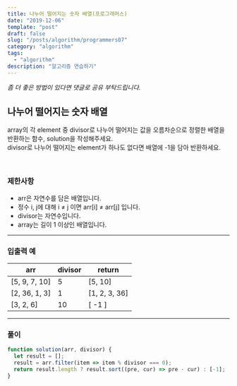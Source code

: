 ```yaml
---
title: 나누어 떨어지는 숫자 배열(프로그래머스)
date: "2019-12-06"
template: "post"
draft: false
slug: "/posts/algorithm/programmers07"
category: "algorithm"
tags:
  - "algorithm"
description: "알고리즘 연습하기"
---
```

<span class="notice">
  <em>좀 더 좋은 방법이 있다면 댓글로 공유 부탁드립니다.</em>
</span>

## 나누어 떨어지는 숫자 배열
array의 각 element 중 divisor로 나누어 떨어지는 값을 오름차순으로 정렬한 배열을 반환하는 함수, solution을 작성해주세요.<br>
divisor로 나누어 떨어지는 element가 하나도 없다면 배열에 -1을 담아 반환하세요.

<br>

### 제한사항
- arr은 자연수를 담은 배열입니다.
- 정수 i, j에 대해 i ≠ j 이면 arr[i] ≠ arr[j] 입니다.
- divisor는 자연수입니다.
- array는 길이 1 이상인 배열입니다.

<hr class="sub" />

### 입출력 예

<article class="board-tbl">

| arr           | divisor | return        |
| ------------- | ------- | ------------- |
| [5, 9, 7, 10] | 5       | [5, 10]       |
| [2, 36, 1, 3] | 1       | [1, 2, 3, 36] |
| [3, 2, 6]     | 10      | [ -1 ]        |

</article>

<hr class="sub" />

### 풀이

``` javascript
function solution(arr, divisor) {
  let result = [];
  result = arr.filter(item => item % divisor === 0);
  return result.length ? result.sort((pre, cur) => pre - cur) : [-1];
}
```

<br>
<br>
<br>
<br>
<br>